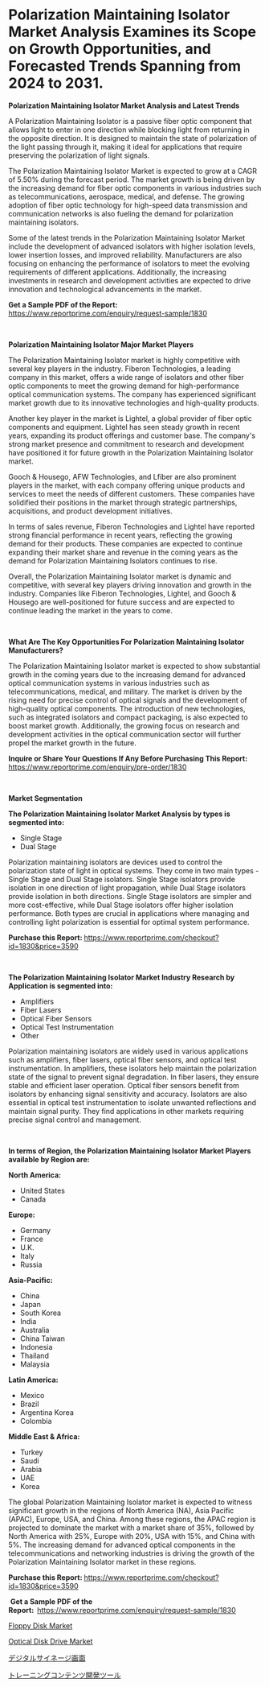<p><h1>Polarization Maintaining Isolator Market Analysis Examines its Scope on Growth Opportunities, and Forecasted Trends Spanning from 2024 to 2031.</h1></p><p><strong>Polarization Maintaining Isolator Market Analysis and Latest Trends</strong></p>
<p><p>A Polarization Maintaining Isolator is a passive fiber optic component that allows light to enter in one direction while blocking light from returning in the opposite direction. It is designed to maintain the state of polarization of the light passing through it, making it ideal for applications that require preserving the polarization of light signals.</p><p>The Polarization Maintaining Isolator Market is expected to grow at a CAGR of 5.50% during the forecast period. The market growth is being driven by the increasing demand for fiber optic components in various industries such as telecommunications, aerospace, medical, and defense. The growing adoption of fiber optic technology for high-speed data transmission and communication networks is also fueling the demand for polarization maintaining isolators.</p><p>Some of the latest trends in the Polarization Maintaining Isolator Market include the development of advanced isolators with higher isolation levels, lower insertion losses, and improved reliability. Manufacturers are also focusing on enhancing the performance of isolators to meet the evolving requirements of different applications. Additionally, the increasing investments in research and development activities are expected to drive innovation and technological advancements in the market.</p></p>
<p><strong>Get a Sample PDF of the Report:&nbsp;</strong> <a href="https://www.reportprime.com/enquiry/request-sample/1830">https://www.reportprime.com/enquiry/request-sample/1830</a></p>
<p>&nbsp;</p>
<p><strong>Polarization Maintaining Isolator Major Market Players</strong></p>
<p><p>The Polarization Maintaining Isolator market is highly competitive with several key players in the industry. Fiberon Technologies, a leading company in this market, offers a wide range of isolators and other fiber optic components to meet the growing demand for high-performance optical communication systems. The company has experienced significant market growth due to its innovative technologies and high-quality products. </p><p>Another key player in the market is Lightel, a global provider of fiber optic components and equipment. Lightel has seen steady growth in recent years, expanding its product offerings and customer base. The company's strong market presence and commitment to research and development have positioned it for future growth in the Polarization Maintaining Isolator market.</p><p>Gooch & Housego, AFW Technologies, and Lfiber are also prominent players in the market, with each company offering unique products and services to meet the needs of different customers. These companies have solidified their positions in the market through strategic partnerships, acquisitions, and product development initiatives.</p><p>In terms of sales revenue, Fiberon Technologies and Lightel have reported strong financial performance in recent years, reflecting the growing demand for their products. These companies are expected to continue expanding their market share and revenue in the coming years as the demand for Polarization Maintaining Isolators continues to rise.</p><p>Overall, the Polarization Maintaining Isolator market is dynamic and competitive, with several key players driving innovation and growth in the industry. Companies like Fiberon Technologies, Lightel, and Gooch & Housego are well-positioned for future success and are expected to continue leading the market in the years to come.</p></p>
<p>&nbsp;</p>
<p><strong>What Are The Key Opportunities For Polarization Maintaining Isolator Manufacturers?</strong></p>
<p><p>The Polarization Maintaining Isolator market is expected to show substantial growth in the coming years due to the increasing demand for advanced optical communication systems in various industries such as telecommunications, medical, and military. The market is driven by the rising need for precise control of optical signals and the development of high-quality optical components. The introduction of new technologies, such as integrated isolators and compact packaging, is also expected to boost market growth. Additionally, the growing focus on research and development activities in the optical communication sector will further propel the market growth in the future.</p></p>
<p><strong>Inquire or Share Your Questions If Any Before Purchasing This Report:</strong> <a href="https://www.reportprime.com/enquiry/pre-order/1830">https://www.reportprime.com/enquiry/pre-order/1830</a></p>
<p>&nbsp;</p>
<p><strong>Market Segmentation</strong></p>
<p><strong>The Polarization Maintaining Isolator Market Analysis by types is segmented into:</strong></p>
<p><ul><li>Single Stage</li><li>Dual Stage</li></ul></p>
<p><p>Polarization maintaining isolators are devices used to control the polarization state of light in optical systems. They come in two main types - Single Stage and Dual Stage isolators. Single Stage isolators provide isolation in one direction of light propagation, while Dual Stage isolators provide isolation in both directions. Single Stage isolators are simpler and more cost-effective, while Dual Stage isolators offer higher isolation performance. Both types are crucial in applications where managing and controlling light polarization is essential for optimal system performance.</p></p>
<p><strong>Purchase this Report:&nbsp;</strong><a href="https://www.reportprime.com/checkout?id=1830&price=3590">https://www.reportprime.com/checkout?id=1830&price=3590</a></p>
<p>&nbsp;</p>
<p><strong>The Polarization Maintaining Isolator Market Industry Research by Application is segmented into:</strong></p>
<p><ul><li>Amplifiers</li><li>Fiber Lasers</li><li>Optical Fiber Sensors</li><li>Optical Test Instrumentation</li><li>Other</li></ul></p>
<p><p>Polarization maintaining isolators are widely used in various applications such as amplifiers, fiber lasers, optical fiber sensors, and optical test instrumentation. In amplifiers, these isolators help maintain the polarization state of the signal to prevent signal degradation. In fiber lasers, they ensure stable and efficient laser operation. Optical fiber sensors benefit from isolators by enhancing signal sensitivity and accuracy. Isolators are also essential in optical test instrumentation to isolate unwanted reflections and maintain signal purity. They find applications in other markets requiring precise signal control and management.</p></p>
<p>&nbsp;</p>
<p><strong>In terms of Region, the Polarization Maintaining Isolator Market Players available by Region are:</strong></p>
<p>
    <p> <strong> North America: </strong>
        <ul>
            <li>United States</li>
            <li>Canada</li>
        </ul>
        </p> 
    <p> <strong> Europe: </strong>
        <ul>
            <li>Germany</li>
            <li>France</li>
            <li>U.K.</li>
            <li>Italy</li>
            <li>Russia</li>
        </ul>
        </p> 
    <p> <strong> Asia-Pacific: </strong>
        <ul>
            <li>China</li>
            <li>Japan</li>
            <li>South Korea</li>
            <li>India</li>
            <li>Australia</li>
            <li>China Taiwan</li>
            <li>Indonesia</li>
            <li>Thailand</li>
            <li>Malaysia</li>
        </ul>
        </p> 
    <p> <strong> Latin America: </strong>
        <ul>
            <li>Mexico</li>
            <li>Brazil</li>
            <li>Argentina Korea</li>
            <li>Colombia</li>
        </ul>
        </p> 
    <p> <strong> Middle East & Africa: </strong>
        <ul>
            <li>Turkey</li>
            <li>Saudi</li>
            <li>Arabia</li>
            <li>UAE</li>
            <li>Korea</li>
        </ul>
    </p>
    </p>
<p><p>The global Polarization Maintaining Isolator market is expected to witness significant growth in the regions of North America (NA), Asia Pacific (APAC), Europe, USA, and China. Among these regions, the APAC region is projected to dominate the market with a market share of 35%, followed by North America with 25%, Europe with 20%, USA with 15%, and China with 5%. The increasing demand for advanced optical components in the telecommunications and networking industries is driving the growth of the Polarization Maintaining Isolator market in these regions.</p></p>
<p><strong>Purchase this Report: </strong><a href="https://www.reportprime.com/checkout?id=1830&price=3590">https://www.reportprime.com/checkout?id=1830&price=3590</a></p>
<p>&nbsp;<strong>Get a Sample PDF of the Report:&nbsp;&nbsp;</strong><a href="https://www.reportprime.com/enquiry/request-sample/1830">https://www.reportprime.com/enquiry/request-sample/1830</a></p>
<p><strong></strong></p>
<p><p><a href="https://github.com/abdelrhmankishk22/Market-Research-Report-List-3/blob/main/floppy-disk-market.md">Floppy Disk Market</a></p><p><a href="https://github.com/ChiragRp1/Market-Research-Report-List-3/blob/main/optical-disk-drive-market.md">Optical Disk Drive Market</a></p><p><a href="https://github.com/KaydenJohns1964/Market-Research-Report-List-1/blob/main/122003710465.md">デジタルサイネージ画面</a></p><p><a href="https://github.com/marbadji/Market-Research-Report-List-1/blob/main/580604610464.md">トレーニングコンテンツ開発ツール</a></p></p>